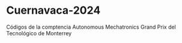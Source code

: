 # Cuernavaca-2024
Códigos de la comptencia Autonomous Mechatronics Grand Prix del Tecnológico de Monterrey
